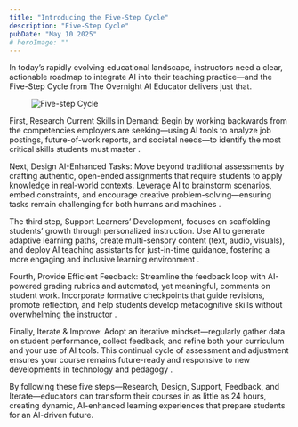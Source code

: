 ```yaml
---
title: "Introducing the Five-Step Cycle"
description: "Five-Step Cycle"
pubDate: "May 10 2025"
# heroImage: ""
---
```


In today’s rapidly evolving educational landscape, instructors need a clear, actionable roadmap to integrate AI into their teaching practice—and the Five-Step Cycle from The Overnight AI Educator delivers just that.

<figure>
<img src="/aiteachingcycle.png" alt="Five-step Cycle" />
</figure>
First, Research Current Skills in Demand: Begin by working backwards from the competencies employers are seeking—using AI tools to analyze job postings, future-of-work reports, and societal needs—to identify the most critical skills students must master 
.

Next, Design AI-Enhanced Tasks: Move beyond traditional assessments by crafting authentic, open-ended assignments that require students to apply knowledge in real-world contexts. Leverage AI to brainstorm scenarios, embed constraints, and encourage creative problem-solving—ensuring tasks remain challenging for both humans and machines
.

The third step, Support Learners’ Development, focuses on scaffolding students’ growth through personalized instruction. Use AI to generate adaptive learning paths, create multi-sensory content (text, audio, visuals), and deploy AI teaching assistants for just-in-time guidance, fostering a more engaging and inclusive learning environment
.

Fourth, Provide Efficient Feedback: Streamline the feedback loop with AI-powered grading rubrics and automated, yet meaningful, comments on student work. Incorporate formative checkpoints that guide revisions, promote reflection, and help students develop metacognitive skills without overwhelming the instructor
.

Finally, Iterate & Improve: Adopt an iterative mindset—regularly gather data on student performance, collect feedback, and refine both your curriculum and your use of AI tools. This continual cycle of assessment and adjustment ensures your course remains future-ready and responsive to new developments in technology and pedagogy
.

By following these five steps—Research, Design, Support, Feedback, and Iterate—educators can transform their courses in as little as 24 hours, creating dynamic, AI-enhanced learning experiences that prepare students for an AI-driven future.
